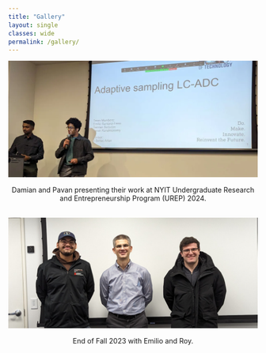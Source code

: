 ```yaml
--- 
title: "Gallery"
layout: single 
classes: wide
permalink: /gallery/ 
---
```

 ![Damian and Pavan presenting their work at NYIT Undergraduate Research and Entrepreneurship Program (UREP) 2024](/assets/images/students/damian-pavan2024.png)
<center>Damian and Pavan presenting their work at NYIT Undergraduate Research and Entrepreneurship Program (UREP) 2024.</center><br>

![Damian and Pavan presenting their work at NYIT Undergraduate Research and Entrepreneurship Program (UREP)](/assets/images/students/emilio-roy2023.png)
<center>End of Fall 2023 with Emilio and Roy.</center>
